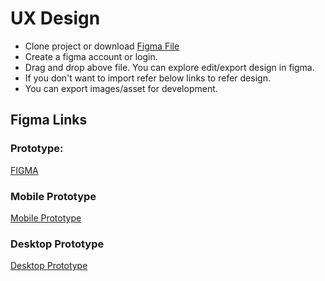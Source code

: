 # UX Design 
- Clone project or download [Figma File](./BookOpendesk.fig)
- Create a figma account or login.
- Drag and drop above file. You can explore edit/export design in figma.
- If you don't want to import refer below links to refer design.
- You can export images/asset for development.
  
## Figma Links
### Prototype:
[FIGMA](https://www.figma.com/file/49BH4gvjZzeqofwJQci4ch/BookOpendesk?node-id=4%3A1326)

### Mobile Prototype
[Mobile Prototype](https://www.figma.com/proto/49BH4gvjZzeqofwJQci4ch/BookOpendesk?node-id=4%3A1325&scaling=min-zoom)

### Desktop Prototype
[Desktop Prototype](https://www.figma.com/proto/49BH4gvjZzeqofwJQci4ch/BookOpendesk?node-id=4%3A1326&scaling=min-zoom)
